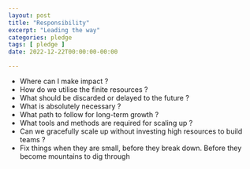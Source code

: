 ```yaml
---
layout: post
title: "Responsibility"
excerpt: "Leading the way"
categories: pledge
tags: [ pledge ]
date: 2022-12-22T00:00:00-00:00

---
```


* Where can I make impact ?
* How do we utilise the finite resources ?
* What should be discarded or delayed to the future ?
* What is absolutely necessary ?
* What path to follow for long-term growth ?
* What tools and methods are required for scaling up ?
* Can we gracefully scale up without investing high resources to build teams ?
* Fix things when they are small, before they break down. Before they become mountains to dig through 

